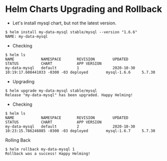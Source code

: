 # Helm Charts Upgrading and Rollback


- Let's install mysql chart, but not the latest version.

```
$ helm install my-data-mysql stable/mysql --version "1.6.6"
NAME: my-data-mysql
```

- Checking

```
$ helm ls
NAME            NAMESPACE       REVISION        UPDATED                                 STATUS          CHART           APP VERSION
my-data-mysql   default         1               2020-10-30 10:19:17.608441033 -0300 -03 deployed        mysql-1.6.6     5.7.30
```
- Upgrading
```
$ helm upgrade my-data-mysql stable/mysql
Release "my-data-mysql" has been upgraded. Happy Helming!
```

- Checking
```
$ helm ls
NAME            NAMESPACE       REVISION        UPDATED                                 STATUS          CHART           APP VERSION
my-data-mysql   default         2               2020-10-30 10:23:15.786246085 -0300 -03 deployed        mysql-1.6.7     5.7.30
```

Rolling Back
```
$ helm rollback my-data-mysql 1
Rollback was a success! Happy Helming!
```